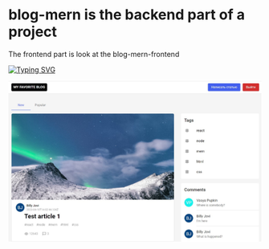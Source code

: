# blog-mern is the backend part of a project
The frontend part is look at the blog-mern-frontend  


[![Typing SVG](https://readme-typing-svg.demolab.com?font=Fira+Code&weight=600&size=30&pause=1000&random=false&width=800&lines=Using+MERN+(MongoDB%2C+Express%2C+React%2C+Node))](https://git.io/typing-svg)

![blog-mern](https://github.com/remmi755/blog-mern/blob/master/blog-MERN.jpg)
